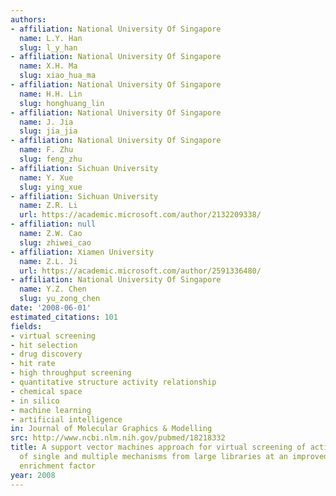 ```yaml
---
authors:
- affiliation: National University Of Singapore
  name: L.Y. Han
  slug: l_y_han
- affiliation: National University Of Singapore
  name: X.H. Ma
  slug: xiao_hua_ma
- affiliation: National University Of Singapore
  name: H.H. Lin
  slug: honghuang_lin
- affiliation: National University Of Singapore
  name: J. Jia
  slug: jia_jia
- affiliation: National University Of Singapore
  name: F. Zhu
  slug: feng_zhu
- affiliation: Sichuan University
  name: Y. Xue
  slug: ying_xue
- affiliation: Sichuan University
  name: Z.R. Li
  url: https://academic.microsoft.com/author/2132209338/
- affiliation: null
  name: Z.W. Cao
  slug: zhiwei_cao
- affiliation: Xiamen University
  name: Z.L. Ji
  url: https://academic.microsoft.com/author/2591336480/
- affiliation: National University Of Singapore
  name: Y.Z. Chen
  slug: yu_zong_chen
date: '2008-06-01'
estimated_citations: 101
fields:
- virtual screening
- hit selection
- drug discovery
- hit rate
- high throughput screening
- quantitative structure activity relationship
- chemical space
- in silico
- machine learning
- artificial intelligence
in: Journal of Molecular Graphics & Modelling
src: http://www.ncbi.nlm.nih.gov/pubmed/18218332
title: A support vector machines approach for virtual screening of active compounds
  of single and multiple mechanisms from large libraries at an improved hit-rate and
  enrichment factor
year: 2008
---
```

